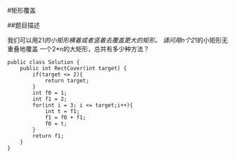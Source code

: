 #矩形覆盖

##题目描述

我们可以用2*1的小矩形横着或者竖着去覆盖更大的矩形。
请问用n个2*1的小矩形无重叠地覆盖
一个2*n的大矩形，总共有多少种方法？

```
public class Solution {
    public int RectCover(int target) {
        if(target <= 2){
            return target;
        }
        int f0 = 1;
        int f1 = 2;
        for(int i = 3; i <= target;i++){
            int t = f1;
            f1 = f0 + f1;
            f0 = t;
        }
        return f1;
    }
}
```
